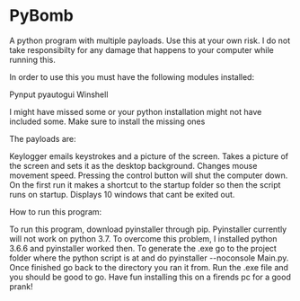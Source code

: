# PyBomb
A python program with multiple payloads.
Use this at your own risk. I do not take responsibilty for any damage that happens to your computer while running this.


In order to use this you must have the following modules installed:

Pynput
pyautogui
Winshell

I might have missed some or your python installation might not have included some. Make sure to install the missing ones

The payloads are:

Keylogger emails keystrokes and a picture of the screen.
Takes a picture of the screen and sets it as the desktop background.
Changes mouse movement speed.
Pressing the control button will shut the computer down.
On the first run it makes a shortcut to the startup folder so then the script runs on startup.
Displays 10 windows that cant be exited out.

How to run this program:

To run this program, download pyinstaller through pip. Pyinstaller currently will not work on python 3.7.
To overcome this problem, I installed python 3.6.6 and pyinstaller worked then. To generate the .exe go to the project folder where the python script is at and do pyinstaller --noconsole Main.py. Once finished go back to the directory you ran it from. Run the .exe file and you should be good to go. Have fun installing this on a firends pc for a good prank!

